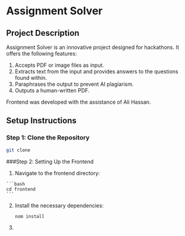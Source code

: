 # Assignment Solver

## Project Description

Assignment Solver is an innovative project designed for hackathons. It offers the following features:

1. Accepts PDF or image files as input.
2. Extracts text from the input and provides answers to the questions found within.
3. Paraphrases the output to prevent AI plagiarism.
4. Outputs a human-written PDF.

Frontend was developed with the assistance of Ali Hassan.

## Setup Instructions

### Step 1: Clone the Repository

```bash
git clone
```

###Step 2: Setting Up the Frontend
  
  1. Navigate to the frontend directory:
     
    ```bash
    cd frontend
    ```
  2. Install the necessary dependencies:
     ```bash
     nom install
     ```
  3. 
     
     
